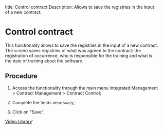 title: Control contract
Description: Allows to save the registries in the input of a new contract.
# Control contract

This functionality allows to save the registries in the input of a new contract.
The screen saves registries of what was agreed to the contract: the registration of occurrence, who is responsible for the training and what is the date of training about the software.

Procedure
-------------

1.  Access the functionality through the main menu Integrated Management \>
    Contract Management \> Contract Control;

2.  Complete the fields necessary;

3.  Click on "Save".

<i class='fa fa-youtube-play  fa-2x' style='color:#97ce17;vertical-align: middle;'> </i> [Video Library](https://www.youtube.com/playlist?list=PLB5qK2uzf2ROEeoHh3EbsZJxjr9hJSLIV)'

<!-- !!! tip "About"

    <b>Product/Version:</b> CITSmart | 9.00 &nbsp;&nbsp;
    <b>Updated:</b>01/08/2021 – Larissa Lourenço

